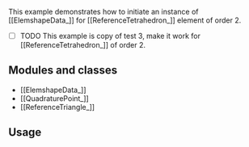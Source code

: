 This example demonstrates how to initiate an instance of [[ElemshapeData_]] for [[ReferenceTetrahedron_]] element of order 2.

- [ ] TODO This example is copy of test 3, make it work for [[ReferenceTetrahedron_]] of order 2.

## Modules and classes

- [[ElemshapeData_]]
- [[QuadraturePoint_]]
- [[ReferenceTriangle_]]

## Usage
